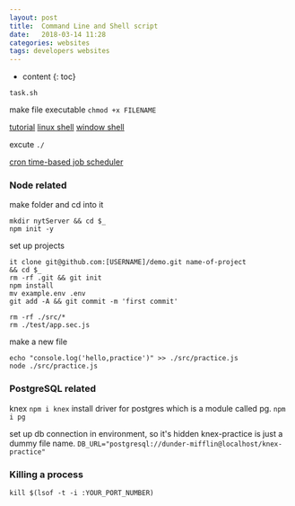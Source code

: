 ```yaml
---
layout: post
title:  Command Line and Shell script
date:   2018-03-14 11:28
categories: websites
tags: developers websites
---
```

* content
{: toc}

`task.sh`

make file executable
`chmod +x FILENAME`

[tutorial](http://www.tldp.org/HOWTO/Bash-Prompt-HOWTO/index.html)
[linux shell](https://linuxconfig.org/bash-scripting-tutorial-for-beginners)
[window shell](http://steve-jansen.github.io/guides/windows-batch-scripting/)

excute `./`






[cron time-based job scheduler](https://linuxconfig.org/linux-crontab-reference-guide)


### Node related

make folder and cd into it
```
mkdir nytServer && cd $_
npm init -y
```

set up projects
```
it clone git@github.com:[USERNAME]/demo.git name-of-project
&& cd $_
rm -rf .git && git init
npm install
mv example.env .env
git add -A && git commit -m 'first commit'

rm -rf ./src/*
rm ./test/app.sec.js
```

make a new file
```
echo "console.log('hello,practice')" >> ./src/practice.js
node ./src/practice.js
```

### PostgreSQL related

knex
`npm i knex`
install driver for postgres which is a module called pg.
`npm i pg`

set up db connection in environment, so it's hidden
knex-practice is just a dummy file name.
`DB_URL="postgresql://dunder-mifflin@localhost/knex-practice"`


### Killing a process

`kill $(lsof -t -i :YOUR_PORT_NUMBER)`
